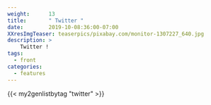 ```yaml
---
weight:      13
title:       " Twitter "
date:        2019-10-08:36:00-07:00
XXresImgTeaser: teaserpics/pixabay.com/monitor-1307227_640.jpg
description: >
    Twitter !
tags:
  - front
categories:
  - features
---
```


{{< my2genlistbytag "twitter" >}}

